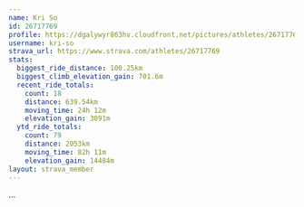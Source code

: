 ```yaml
---
name: Kri So
id: 26717769
profile: https://dgalywyr863hv.cloudfront.net/pictures/athletes/26717769/7761026/13/large.jpg
username: kri-so
strava_url: https://www.strava.com/athletes/26717769
stats:
  biggest_ride_distance: 100.25km
  biggest_climb_elevation_gain: 701.6m
  recent_ride_totals:
    count: 18
    distance: 639.54km
    moving_time: 24h 12m
    elevation_gain: 3091m
  ytd_ride_totals:
    count: 79
    distance: 2053km
    moving_time: 82h 11m
    elevation_gain: 14484m
layout: strava_member
--- 
```

...
